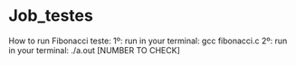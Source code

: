 # Job_testes

How to run Fibonacci teste:
1º: run in your terminal: gcc fibonacci.c
2º: run in your terminal: ./a.out [NUMBER TO CHECK]
